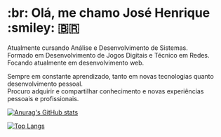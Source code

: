 <h1> :br: Olá, me chamo José Henrique :smiley: 🇧🇷 </h1>

Atualmente cursando Análise e Desenvolvimento de Sistemas.<br/>
Formado em Desenvolvimento de Jogos Digitais e Técnico em Redes.<br/>
Focando atualmente em desenvolvimento web.<br/>

Sempre em constante aprendizado, tanto em novas tecnologias quanto desenvolvimento pessoal.<br/>
Procuro adquirir e compartilhar conhecimento e novas experiências pessoais e profissionais.<br/>



[![Anurag's GitHub stats](https://github-readme-stats.vercel.app/api?username=zepanzeri&count_private=true&show_icons=true&theme=radical)](https://github.com/anuraghazra/github-readme-stats)

[![Top Langs](https://github-readme-stats.vercel.app/api/top-langs/?username=zepanzeri&layout=compact&langs_count=6&theme=radical)](https://github.com/anuraghazra/github-readme-stats)
